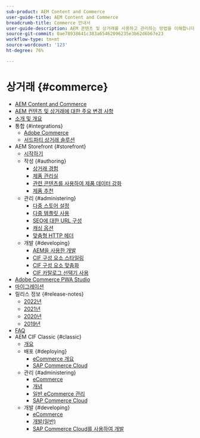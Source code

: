 ```yaml
---
sub-product: AEM Content and Commerce
user-guide-title: AEM Content and Commerce
breadcrumb-title: Commerce 안내서
user-guide-description: AEM 콘텐츠 및 상거래를 사용하고 관리하는 방법을 이해합니다.
source-git-commit: 0ae78938641c383a65462096235e3b62d6b67e23
workflow-type: tm+mt
source-wordcount: '123'
ht-degree: 76%

---
```



# 상거래 {#commerce}

+ [AEM Content and Commerce](/help/commerce/home.md)
+ [AEM 컨텐츠 및 상거래에 대한 주요 변경 사항](cif/changes.md)
+ [소개 및 개요](cif/introduction.md)
+ 통합 {#integrations}
   + [Adobe Commerce](cif/integrating/magento.md)
   + [서드파티 상거래 솔루션](cif/integrating/third-party.md)
+ AEM Storefront {#storefront}
   + [시작하기](cif/getting-started.md)
   + 작성 {#authoring}
      + [상거래 경험](cif/authoring/authoring-commerce-experiences.md)
      + [제품 관리실](cif/authoring/product-cockpit.md)
      + [관련 콘텐츠를 사용하여 제품 데이터 강화](cif/authoring/enrich-product-associated-content.md)
      + [제품 추천](cif/authoring/product-recommendations.md)
   + 관리 {#administering}
      + [다중 스토어 설정](cif/configuring/multi-store-setup.md)
      + [다중 템플릿 사용](cif/configuring/multi-template-usage.md)
      + [SEO에 대한 URL 구성](cif/configuring/advanced-url-configuration.md)
      + [캐싱 옵션](cif/configuring/caching.md)
      + [맞춤형 HTTP 헤더](/help/commerce/cif/configuring/custom-http-headers.md)
   + 개발 {#developing}
      + [AEM을 사용한 개발](cif/develop.md)
      + [CIF 구성 요소 스타일링](cif/customizing/style-cif-component.md)
      + [CIF 구성 요소 맞춤화](cif/customizing/customize-cif-components.md)
      + [CIF 카탈로그 선택기 사용](cif/customizing/use-cif-pickers.md)
+ [Adobe Commerce PWA Studio](cif/pwa-studio/getting-started.md)
+ [마이그레이션](cif/migration.md)
+ 릴리스 정보 {#release-notes}
   + [2022년](cif/release-notes/release-notes-2022.md)
   + [2021년](cif/release-notes/release-notes-2021.md)
   + [2020년](cif/release-notes/release-notes-2020.md)
   + [2019년](cif/release-notes/release-notes-2019.md)
+ [FAQ](cif/faq.md)
+ AEM CIF Classic {#classic}
   + [개요](/help/commerce/cif-classic/home.md)
   + 배포 {#deploying}
      + [eCommerce 개요](/help/commerce/cif-classic/deploying/ecommerce.md)
      + [SAP Commerce Cloud](/help/commerce/cif-classic/deploying/sap-commerce-cloud.md)
   + 관리 {#administering}
      + [eCommerce](/help/commerce/cif-classic/administering/ecommerce.md)
      + [개념](/help/commerce/cif-classic/administering/concepts.md)
      + [일반 eCommerce 관리](/help/commerce/cif-classic/administering/generic.md)
      + [SAP Commerce Cloud](/help/commerce/cif-classic/administering/sap-commerce-cloud.md)
   + 개발 {#developing}
      + [eCommerce](/help/commerce/cif-classic/developing/ecommerce.md)
      + [개발(일반)](/help/commerce/cif-classic/developing/generic.md)
      + [SAP Commerce Cloud를 사용하여 개발](/help/commerce/cif-classic/developing/sap-commerce-cloud.md)
